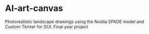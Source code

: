 # AI-art-canvas
Photorealistic landscape drawings using the Nvidia SPADE model and Custom Tkinter for GUI. Final year project
